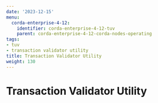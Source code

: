 ```yaml
---
date: '2023-12-15'
menu:
  corda-enterprise-4-12:
    identifier: corda-enterprise-4-12-tuv
    parent: corda-enterprise-4-12-corda-nodes-operating
tags:
- tuv
- transaction validator utility
title: Transaction Validator Utility
weight: 130
---
```


# Transaction Validator Utility

